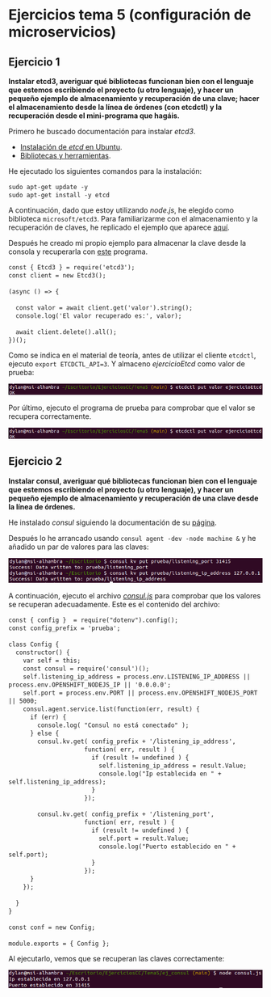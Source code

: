 # Ejercicios tema 5 (configuración de microservicios)

## Ejercicio 1

**Instalar etcd3, averiguar qué bibliotecas funcionan bien con el lenguaje que estemos escribiendo el proyecto (u otro lenguaje), y hacer un pequeño ejemplo de almacenamiento y recuperación de una clave; hacer el almacenamiento desde la línea de órdenes (con etcdctl) y la recuperación desde el mini-programa que hagáis.**

Primero he buscado documentación para instalar *etcd3*. 

- [Instalación de *etcd* en Ubuntu](https://tecrobust.com/how-to-install-etcd-on-ubuntu-20-04-lts/).
- [Bibliotecas y herramientas](https://etcd.io/docs/v3.4.0/integrations/).

He ejecutado los siguientes comandos para la instalación:

```
sudo apt-get update -y
sudo apt-get install -y etcd
```

A continuación, dado que estoy utilizando *node.js*, he elegido como biblioteca `microsoft/etcd3`. Para familiarizarme con el almacenamiento y la recuperación de claves, he replicado el ejemplo que aparece [aquí](https://github.com/stianeikeland/node-etcd).  

Después he creado mi propio ejemplo para almacenar la clave desde la consola y recuperarla con [este](./etcd/etcd.js) programa.

```
const { Etcd3 } = require('etcd3');
const client = new Etcd3();

(async () => {
  
  const valor = await client.get('valor').string();
  console.log('El valor recuperado es:', valor);

  await client.delete().all();
})();
```

Como se indica en el material de teoría, antes de utilizar el cliente `etcdctl`, ejecuto `export ETCDCTL_API=3`. Y almaceno *ejercicioEtcd* como valor de prueba:

![Almacenamiento de clave en *etcdctl*](./imgs/almacenamiento.png "Almacenamiento de clave en *etcdctl*")

Por último, ejecuto el programa de prueba para comprobar que el valor se recupera correctamente.

![Recuperación de clave usando *etcd*](./imgs/almacenamiento.png "Recuperación de clave usando *etcd*")


## Ejercicio 2

**Instalar consul, averiguar qué bibliotecas funcionan bien con el lenguaje que estemos escribiendo el proyecto (u otro lenguaje), y hacer un pequeño ejemplo de almacenamiento y recuperación de una clave desde la línea de órdenes.**

He instalado *consul* siguiendo la documentación de su [página](https://learn.hashicorp.com/tutorials/consul/get-started-install?in=consul/getting-started).

Después lo he arrancado usando `consul agent -dev -node machine &` y he añadido un par de valores para las claves:

![Almacenamiento de claves con *consul*](./imgs/consul.png "Almacenamiento de claves con *consul*")

A continuación, ejecuto el archivo [*consul.js*](./ej_consul/consul.js) para comprobar que los valores se recuperan adecuadamente. Este es el contenido del archivo:

```
const { config }  = require("dotenv").config();
const config_prefix = 'prueba';

class Config {
  constructor() {
    var self = this;
    const consul = require('consul')();
    self.listening_ip_address = process.env.LISTENING_IP_ADDRESS || process.env.OPENSHIFT_NODEJS_IP || '0.0.0.0';
    self.port = process.env.PORT || process.env.OPENSHIFT_NODEJS_PORT || 5000;
    consul.agent.service.list(function(err, result) {
      if (err) {
        console.log( "Consul no está conectado" );
      } else {
        consul.kv.get( config_prefix + '/listening_ip_address',
                     function( err, result ) {
                       if (result != undefined ) {
                         self.listening_ip_address = result.Value;
                         console.log("Ip establecida en " + self.listening_ip_address);
                       }
                     });

        consul.kv.get( config_prefix + '/listening_port',
                     function( err, result ) {
                       if (result != undefined ) {
                         self.port = result.Value;
                         console.log("Puerto establecido en " + self.port);
                       }
                     });
      }
    });

  }
}

const conf = new Config;

module.exports = { Config };
```

Al ejecutarlo, vemos que se recuperan las claves correctamente:

![Recuperación de claves con *consul*](./imgs/recuperacion_consul.png "Recuperación de claves con *consul*")
